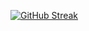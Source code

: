 
[![GitHub Streak](https://streak-stats.demolab.com?user=WinterAlexander)](https://git.io/streak-stats)
